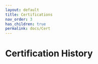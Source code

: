 ```yaml
---
layout: default
title: Certifications
nav_order: 3
has_children: true
permalink: docs/Cert
---
```

# Certification History
